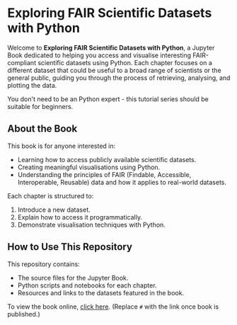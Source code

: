 # Exploring FAIR Scientific Datasets with Python

Welcome to **Exploring FAIR Scientific Datasets with Python**, a Jupyter Book dedicated to helping you access and visualise interesting FAIR-compliant scientific datasets using Python. Each chapter focuses on a different dataset that could be useful to a broad range of scientists or the general public, guiding you through the process of retrieving, analysing, and plotting the data.

You don't need to be an Python expert - this tutorial series should be suitable for beginners.

## About the Book

This book is for anyone interested in:
- Learning how to access publicly available scientific datasets.
- Creating meaningful visualisations using Python.
- Understanding the principles of FAIR (Findable, Accessible, Interoperable, Reusable) data and how it applies to real-world datasets.

Each chapter is structured to:
1. Introduce a new dataset.
2. Explain how to access it programmatically.
3. Demonstrate visualisation techniques with Python.

## How to Use This Repository

This repository contains:
- The source files for the Jupyter Book.
- Python scripts and notebooks for each chapter.
- Resources and links to the datasets featured in the book.

To view the book online, [click here](#). (Replace `#` with the link once book is published.)
